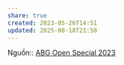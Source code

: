 ```yaml
---
share: true
created: 2023-05-26T14:51
updated: 2025-08-18T21:58
---
```

Nguồn:: [ABG Open Special 2023](ABG%20Open%20Special%202023.md)
